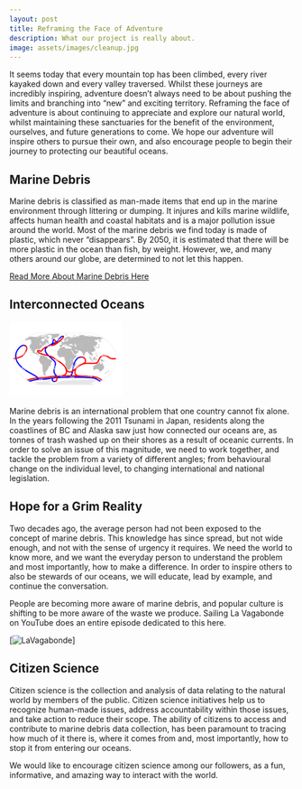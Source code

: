 ```yaml
---
layout: post
title: Reframing the Face of Adventure
description: What our project is really about.
image: assets/images/cleanup.jpg
---
```


It seems today that every mountain top has been climbed, every river kayaked down and every valley traversed. Whilst these journeys are incredibly inspiring, adventure doesn’t always need to be about pushing the limits and branching into “new” and exciting territory. Reframing the face of adventure is about continuing to appreciate and explore our natural world, whilst maintaining these sanctuaries for the benefit of the environment, ourselves, and future generations to come. We hope our adventure will inspire others to pursue their own, and also encourage people to begin their journey to protecting our beautiful oceans.

## Marine Debris

Marine debris is classified as man-made items that end up in the marine environment through littering or dumping. It injures and kills marine wildlife, affects human health and coastal habitats and is a major pollution issue around the world. Most of the marine debris we find today is made of plastic, which never “disappears”. By 2050, it is estimated that there will be more plastic in the ocean than fish, by weight. However, we, and many others around our globe, are determined to not let this happen.

[Read More About Marine Debris Here](https://www.nationalgeographic.com/magazine/2018/06/plastic-planet-waste-pollution-trash-crisis/)

## Interconnected Oceans

<img src= '../assets/images/interconnected.jpg' width='200'>

Marine debris is an international problem that one country cannot fix alone. In the years following the 2011 Tsunami in Japan, residents along the coastlines of BC and Alaska saw just how connected our oceans are, as tonnes of trash washed up on their shores as a result of oceanic currents. In order to solve an issue of this magnitude, we need to work together, and tackle the problem from a variety of different angles; from behavioural change on the individual level, to changing international and national legislation.

## Hope for a Grim Reality

Two decades ago, the average person had not been exposed to the concept of marine debris. This knowledge has since spread, but not wide enough, and not with the sense of urgency it requires. We need the world to know more, and we want the everyday person to understand the problem and most importantly, how to make a difference. In order to inspire others to also be stewards of our oceans, we will educate, lead by example, and continue the conversation.

People are becoming more aware of marine debris, and popular culture is shifting to be more aware of the waste we produce. Sailing La Vagabonde on YouTube does an entire episode dedicated to this here.

[![LaVagabonde](https://www.youtube.com/watch?v=bXL0Of7VfUo)]

## Citizen Science

Citizen science is the collection and analysis of data relating to the natural world by members of the public. Citizen science initiatives help us to recognize human-made issues, address accountability within those issues, and take action to reduce their scope. The ability of citizens to access and contribute to marine debris data collection, has been paramount to tracing how much of it there is, where it comes from and, most importantly, how to stop it from entering our oceans.

We would like to encourage citizen science among our followers, as a fun, informative, and amazing way to interact with the world. 

